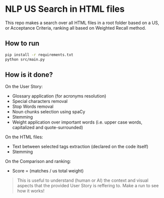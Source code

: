 # NLP US Search in HTML files
This repo makes a search over all HTML files in a root folder based on a US, or Acceptance Criteria, ranking all based on Weighted Recall method.

## How to run
```bash
pip install -r requirements.txt
python src/main.py
```

## How is it done?
On the User Story:
- Glossary application (for acronyms resolution)
- Special characters removal
- Stop Words removal
- Noun chunks selection using spaCy
- Stemming
- Weight application over important words (i.e. upper case words, capitalized and quote-surrounded)

On the HTML files:
- Text between selected tags extraction (declared on the code itself)
- Stemming

On the Comparison and ranking:
- Score = (matches / us total weight)

> This is useful to understand (human or AI) the context and visual aspects that the provided User Story is reffering to. Make a run to see how it works!